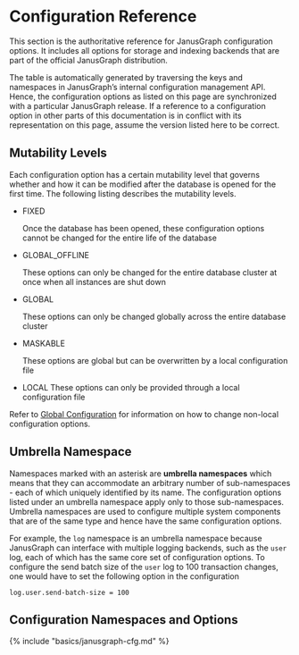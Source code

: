 # Configuration Reference

This section is the authoritative reference for JanusGraph configuration
options. It includes all options for storage and indexing backends that
are part of the official JanusGraph distribution.

The table is automatically generated by traversing the keys and
namespaces in JanusGraph’s internal configuration management API. Hence,
the configuration options as listed on this page are synchronized with a
particular JanusGraph release. If a reference to a configuration option
in other parts of this documentation is in conflict with its
representation on this page, assume the version listed here to be
correct.

## Mutability Levels

Each configuration option has a certain mutability level that governs
whether and how it can be modified after the database is opened for the
first time. The following listing describes the mutability levels.

* FIXED

    Once the database has been opened, these configuration options cannot be changed for the entire life of the database

* GLOBAL\_OFFLINE

    These options can only be changed for the entire database cluster at once when all instances are shut down

* GLOBAL

    These options can only be changed globally across the entire database cluster

* MASKABLE

    These options are global but can be overwritten by a local configuration file

* LOCAL
    These options can only be provided through a local configuration file

Refer to [Global Configuration](#configuration-global) for information
on how to change non-local configuration options.

## Umbrella Namespace

Namespaces marked with an asterisk are **umbrella namespaces** which
means that they can accommodate an arbitrary number of sub-namespaces -
each of which uniquely identified by its name. The configuration options
listed under an umbrella namespace apply only to those sub-namespaces.
Umbrella namespaces are used to configure multiple system components
that are of the same type and hence have the same configuration options.

For example, the `log` namespace is an umbrella namespace because
JanusGraph can interface with multiple logging backends, such as the
`user` log, each of which has the same core set of configuration
options. To configure the send batch size of the `user` log to 100
transaction changes, one would have to set the following option in the
configuration
```properties
log.user.send-batch-size = 100
```

## Configuration Namespaces and Options
{%
    include "basics/janusgraph-cfg.md"
%}
